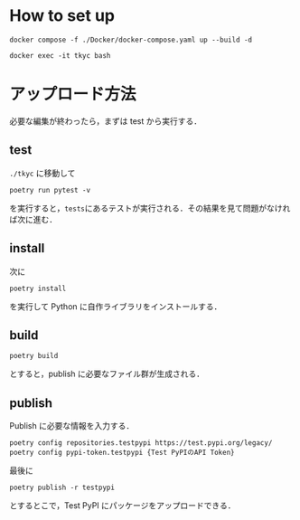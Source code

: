 # How to set up 
```
docker compose -f ./Docker/docker-compose.yaml up --build -d
```
```
docker exec -it tkyc bash    
```

# アップロード方法
必要な編集が終わったら，まずは test から実行する．

## test
` ./tkyc ` に移動して
```
poetry run pytest -v
```
を実行すると，` tests `にあるテストが実行される．その結果を見て問題がなければ次に進む．

## install
次に
```
poetry install
```
を実行して Python に自作ライブラリをインストールする．

## build
```
poetry build
```
とすると，publish に必要なファイル群が生成される．

## publish
Publish に必要な情報を入力する．
```
poetry config repositories.testpypi https://test.pypi.org/legacy/
poetry config pypi-token.testpypi {Test PyPIのAPI Token}
```
最後に
```
poetry publish -r testpypi
```
とするとこで，Test PyPI にパッケージをアップロードできる．